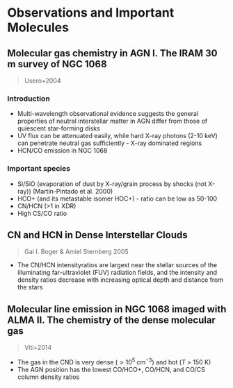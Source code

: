 # Observations and Important Molecules

## Molecular gas chemistry in AGN I. The IRAM 30 m survey of NGC 1068

> Usero+2004

### Introduction

- Multi-wavelength observational evidence suggests the general properties of neutral interstellar matter in AGN differ from those of quiescent star-forming disks
- UV flux can be attenuated easily, while hard X-ray photons (2-10 keV) can penetrate neutral gas sufficiently - X-ray dominated regions
- HCN/CO emission in NGC 1068

### Important species

- Si/SiO (evaporation of dust by X-ray/grain process by shocks (not X-ray)) (Martín-Pintado et al. 2000)
- HCO+ (and its metastable isomer HOC+) - ratio can be low as 50-100
- CN/HCN (>1 in XDR)
- High CS/CO ratio



## CN and HCN in Dense Interstellar Clouds

>Gai I. Boger & Amiel Sternberg 2005

- The CN/HCN intensityratios are largest near the stellar sources of the illuminating far-ultraviolet (FUV) radiation fields, and the intensity and density ratios decrease with increasing optical depth and distance from the stars



## Molecular line emission in NGC 1068 imaged with ALMA II. The chemistry of the dense molecular gas

> Viti+2014

- The gas in the CND is very dense ($>10^5 \text{ cm}^{−3}$) and hot (*T* > 150 K)
- The AGN position has the lowest CO/HCO+, CO/HCN, and CO/CS column density ratios